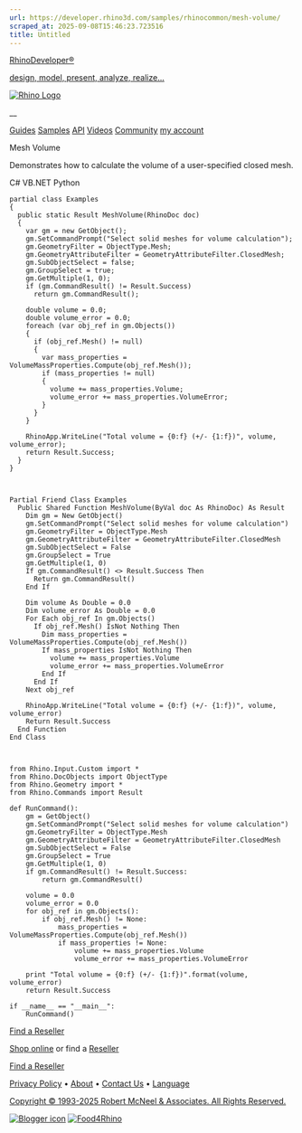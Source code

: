 ```yaml
---
url: https://developer.rhino3d.com/samples/rhinocommon/mesh-volume/
scraped_at: 2025-09-08T15:46:23.723516
title: Untitled
---
```


[RhinoDeveloper®](/)

[design, model, present, analyze, realize...](/)

[![Rhino Logo](https://developer.rhino3d.com/images/rhinodevlogo.png)](/)

__

[Guides](https://developer.rhino3d.com/guides)
[Samples](https://developer.rhino3d.com/samples)
[API](https://developer.rhino3d.com/api)
[Videos](https://developer.rhino3d.com/videos)
[Community](https://discourse.mcneel.com/c/rhino-developer) [my account
](https://www.rhino3d.com/my-account/ "Manage your account, licenses, and
teams")

Mesh Volume

Demonstrates how to calculate the volume of a user-specified closed mesh.

C# VB.NET Python

    
    
    partial class Examples
    {
      public static Result MeshVolume(RhinoDoc doc)
      {
        var gm = new GetObject();
        gm.SetCommandPrompt("Select solid meshes for volume calculation");
        gm.GeometryFilter = ObjectType.Mesh;
        gm.GeometryAttributeFilter = GeometryAttributeFilter.ClosedMesh;
        gm.SubObjectSelect = false;
        gm.GroupSelect = true;
        gm.GetMultiple(1, 0);
        if (gm.CommandResult() != Result.Success)
          return gm.CommandResult();
    
        double volume = 0.0;
        double volume_error = 0.0;
        foreach (var obj_ref in gm.Objects())
        {
          if (obj_ref.Mesh() != null)
          {
            var mass_properties = VolumeMassProperties.Compute(obj_ref.Mesh());
            if (mass_properties != null)
            {
              volume += mass_properties.Volume;
              volume_error += mass_properties.VolumeError;
            }
          }
        }
    
        RhinoApp.WriteLine("Total volume = {0:f} (+/- {1:f})", volume, volume_error);
        return Result.Success;
      }
    }
    
    
    
    Partial Friend Class Examples
      Public Shared Function MeshVolume(ByVal doc As RhinoDoc) As Result
    	Dim gm = New GetObject()
    	gm.SetCommandPrompt("Select solid meshes for volume calculation")
    	gm.GeometryFilter = ObjectType.Mesh
    	gm.GeometryAttributeFilter = GeometryAttributeFilter.ClosedMesh
    	gm.SubObjectSelect = False
    	gm.GroupSelect = True
    	gm.GetMultiple(1, 0)
    	If gm.CommandResult() <> Result.Success Then
    	  Return gm.CommandResult()
    	End If
    
    	Dim volume As Double = 0.0
    	Dim volume_error As Double = 0.0
    	For Each obj_ref In gm.Objects()
    	  If obj_ref.Mesh() IsNot Nothing Then
    		Dim mass_properties = VolumeMassProperties.Compute(obj_ref.Mesh())
    		If mass_properties IsNot Nothing Then
    		  volume += mass_properties.Volume
    		  volume_error += mass_properties.VolumeError
    		End If
    	  End If
    	Next obj_ref
    
    	RhinoApp.WriteLine("Total volume = {0:f} (+/- {1:f})", volume, volume_error)
    	Return Result.Success
      End Function
    End Class
    
    
    
    from Rhino.Input.Custom import *
    from Rhino.DocObjects import ObjectType
    from Rhino.Geometry import *
    from Rhino.Commands import Result
    
    def RunCommand():
        gm = GetObject()
        gm.SetCommandPrompt("Select solid meshes for volume calculation")
        gm.GeometryFilter = ObjectType.Mesh
        gm.GeometryAttributeFilter = GeometryAttributeFilter.ClosedMesh
        gm.SubObjectSelect = False
        gm.GroupSelect = True
        gm.GetMultiple(1, 0)
        if gm.CommandResult() != Result.Success:
            return gm.CommandResult()
    
        volume = 0.0
        volume_error = 0.0
        for obj_ref in gm.Objects():
            if obj_ref.Mesh() != None:
                mass_properties = VolumeMassProperties.Compute(obj_ref.Mesh())
                if mass_properties != None:
                    volume += mass_properties.Volume
                    volume_error += mass_properties.VolumeError
    
        print "Total volume = {0:f} (+/- {1:f})".format(volume, volume_error)
        return Result.Success
    
    if __name__ == "__main__":
        RunCommand()
    

  

[Find a Reseller](https://www.rhino3d.com/sales)

[Shop online](https://www.rhino3d.com/store) or find a
[Reseller](https://www.rhino3d.com/sales)

[Find a Reseller](https://www.rhino3d.com/sales)

[Privacy Policy](https://www.rhino3d.com/privacy) •
[About](https://www.rhino3d.com/mcneel/about) • [Contact
Us](https://www.rhino3d.com/mcneel/contact) • [
Language](https://www.rhino3d.com/language "Change to a different region or
language")

[Copyright © 1993-2025 Robert McNeel & Associates. All Rights
Reserved.](https://www.rhino3d.com/mcneel/about)

[](https://www.facebook.com/McNeelRhinoceros/)
[](https://twitter.com/bobmcneel) [](https://www.linkedin.com/groups/75313/)
[](https://www.youtube.com/user/RhinoGuide/videos) [](https://vimeo.com/rhino)
[![Blogger
icon](https://developer.rhino3d.com/images/blogger.svg)](http://blog.rhino3d.com/)
[![Food4Rhino](https://developer.rhino3d.com/images/f4r_icon_01.svg)](https://www.food4rhino.com)

